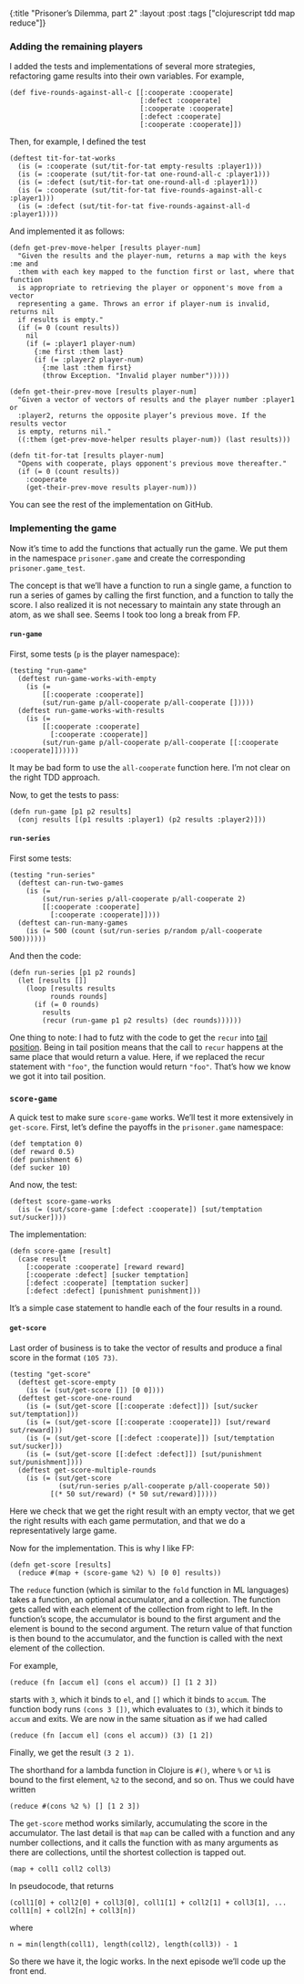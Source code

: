 {:title "Prisoner’s Dilemma, part 2" 
 :layout :post 
 :tags ["clojurescript tdd map reduce"]}

### Adding the remaining players

I added the tests and implementations of several more strategies,
refactoring game results into their own variables. For example,

    (def five-rounds-against-all-c [[:cooperate :cooperate]
                                    [:defect :cooperate]
                                    [:cooperate :cooperate]
                                    [:defect :cooperate]
                                    [:cooperate :cooperate]])
                                   

Then, for example, I defined the test

    (deftest tit-for-tat-works
      (is (= :cooperate (sut/tit-for-tat empty-results :player1)))
      (is (= :cooperate (sut/tit-for-tat one-round-all-c :player1)))
      (is (= :defect (sut/tit-for-tat one-round-all-d :player1)))
      (is (= :cooperate (sut/tit-for-tat five-rounds-against-all-c :player1)))
      (is (= :defect (sut/tit-for-tat five-rounds-against-all-d :player1))))

And implemented it as follows:

    (defn get-prev-move-helper [results player-num]
      "Given the results and the player-num, returns a map with the keys :me and
      :them with each key mapped to the function first or last, where that function
      is appropriate to retrieving the player or opponent's move from a vector
      representing a game. Throws an error if player-num is invalid, returns nil
      if results is empty."
      (if (= 0 (count results))
        nil
        (if (= :player1 player-num)
          {:me first :them last}
          (if (= :player2 player-num)
            {:me last :them first}
            (throw Exception. "Invalid player number")))))

    (defn get-their-prev-move [results player-num]
      "Given a vector of vectors of results and the player number :player1 or
      :player2, returns the opposite player’s previous move. If the results vector
      is empty, returns nil."
      ((:them (get-prev-move-helper results player-num)) (last results)))

    (defn tit-for-tat [results player-num]
      "Opens with cooperate, plays opponent's previous move thereafter."
      (if (= 0 (count results))
        :cooperate
        (get-their-prev-move results player-num)))
        

You can see the rest of the implementation on GitHub.

### Implementing the game

Now it’s time to add the functions that actually run the game. We put
them in the namespace `prisoner.game` and create the corresponding
`prisoner.game_test`.

The concept is that we’ll have a function to run a single game, a
function to run a series of games by calling the first function, and a
function to tally the score. I also realized it is not necessary to
maintain any state through an atom, as we shall see. Seems I took too
long a break from FP.

#### `run-game`

First, some tests (`p` is the player namespace):

    (testing "run-game"
      (deftest run-game-works-with-empty
        (is (=
            [[:cooperate :cooperate]]
            (sut/run-game p/all-cooperate p/all-cooperate []))))
      (deftest run-game-works-with-results
        (is (=
            [[:cooperate :cooperate]
              [:cooperate :cooperate]]
            (sut/run-game p/all-cooperate p/all-cooperate [[:cooperate :cooperate]])))))

It may be bad form to use the `all-cooperate` function here. I’m not
clear on the right TDD approach.

Now, to get the tests to pass:

    (defn run-game [p1 p2 results]
      (conj results [(p1 results :player1) (p2 results :player2)]))

#### `run-series`

First some tests:

    (testing "run-series"
      (deftest can-run-two-games
        (is (=
            (sut/run-series p/all-cooperate p/all-cooperate 2)
            [[:cooperate :cooperate]
              [:cooperate :cooperate]])))
      (deftest can-run-many-games
        (is (= 500 (count (sut/run-series p/random p/all-cooperate 500))))))
        

And then the code:

    (defn run-series [p1 p2 rounds]
      (let [results []]
        (loop [results results
              rounds rounds]
          (if (= 0 rounds)
            results
            (recur (run-game p1 p2 results) (dec rounds))))))

One thing to note: I had to futz with the code to get the `recur` into
[tail
position](http://stackoverflow.com/questions/310974/what-is-tail-call-optimization).
Being in tail position means that the call to `recur` happens at the
same place that would return a value. Here, if we replaced the recur
statement with `"foo"`, the function would return `"foo"`. That’s how we
know we got it into tail position.

### `score-game`

A quick test to make sure `score-game` works. We’ll test it more
extensively in `get-score`. First, let’s define the payoffs in the
`prisoner.game` namespace:

    (def temptation 0)
    (def reward 0.5)
    (def punishment 6)
    (def sucker 10)

And now, the test:

    (deftest score-game-works
      (is (= (sut/score-game [:defect :cooperate]) [sut/temptation sut/sucker])))

The implementation:

    (defn score-game [result]
      (case result
        [:cooperate :cooperate] [reward reward]
        [:cooperate :defect] [sucker temptation]
        [:defect :cooperate] [temptation sucker]
        [:defect :defect] [punishment punishment]))

It’s a simple case statement to handle each of the four results in a
round.

#### `get-score`

Last order of business is to take the vector of results and produce a
final score in the format `(105 73)`.

    (testing "get-score"
      (deftest get-score-empty
        (is (= (sut/get-score []) [0 0])))
      (deftest get-score-one-round
        (is (= (sut/get-score [[:cooperate :defect]]) [sut/sucker sut/temptation]))
        (is (= (sut/get-score [[:cooperate :cooperate]]) [sut/reward sut/reward]))
        (is (= (sut/get-score [[:defect :cooperate]]) [sut/temptation sut/sucker]))
        (is (= (sut/get-score [[:defect :defect]]) [sut/punishment sut/punishment])))
      (deftest get-score-multiple-rounds
        (is (= (sut/get-score
                (sut/run-series p/all-cooperate p/all-cooperate 50))
              [(* 50 sut/reward) (* 50 sut/reward)]))))

Here we check that we get the right result with an empty vector, that we
get the right results with each game permutation, and that we do a
representatively large game.

Now for the implementation. This is why I like FP:

    (defn get-score [results]
      (reduce #(map + (score-game %2) %) [0 0] results))
      

The `reduce` function (which is similar to the `fold` function in ML
languages) takes a function, an optional accumulator, and a collection.
The function gets called with each element of the collection from right
to left. In the function’s scope, the accumulator is bound to the first
argument and the element is bound to the second argument. The return
value of that function is then bound to the accumulator, and the
function is called with the next element of the collection.

For example,

    (reduce (fn [accum el] (cons el accum)) [] [1 2 3])

starts with `3`, which it binds to `el`, and `[]` which it binds to
`accum`. The function body runs `(cons 3 [])`, which evaluates to `(3)`,
which it binds to `accum` and exits. We are now in the same situation as
if we had called

    (reduce (fn [accum el] (cons el accum)) (3) [1 2])

Finally, we get the result `(3 2 1)`.

The shorthand for a lambda function in Clojure is `#()`, where `%` or
`%1` is bound to the first element, `%2` to the second, and so on. Thus
we could have written

    (reduce #(cons %2 %) [] [1 2 3])

The `get-score` method works similarly, accumulating the score in the
accumulator. The last detail is that `map` can be called with a function
and any number collections, and it calls the function with as many
arguments as there are collections, until the shortest collection is
tapped out.

    (map + coll1 coll2 coll3)

In pseudocode, that returns

    (coll1[0] + coll2[0] + coll3[0], coll1[1] + coll2[1] + coll3[1], ... coll1[n] + coll2[n] + coll3[n])

where

    n = min(length(coll1), length(coll2), length(coll3)) - 1

So there we have it, the logic works. In the next episode we’ll code up
the front end.

